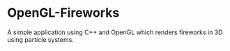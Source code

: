 # OpenGL-Fireworks
A simple application using C++ and OpenGL which renders fireworks in 3D using particle systems.
